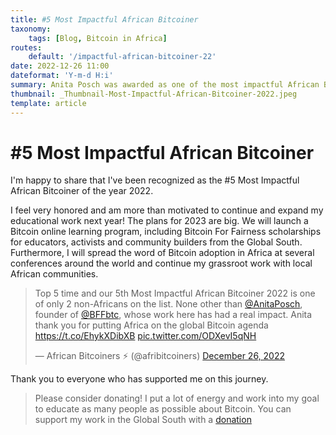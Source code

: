 ```yaml
---
title: #5 Most Impactful African Bitcoiner
taxonomy:
    tags: [Blog, Bitcoin in Africa]
routes:
    default: '/impactful-african-bitcoiner-22'
date: 2022-12-26 11:00
dateformat: 'Y-m-d H:i'
summary: Anita Posch was awarded as one of the most impactful African Bitcoiners of the year 2022.
thumbnail: _Thumbnail-Most-Impactful-African-Bitcoiner-2022.jpeg
template: article
---
```


# #5 Most Impactful African Bitcoiner

I'm happy to share that I've been recognized as the #5 Most Impactful African Bitcoiner of the year 2022. 

I feel very honored and am more than motivated to continue and expand my educational work next year! The plans for 2023 are big. We will launch a Bitcoin online learning program, including Bitcoin For Fairness scholarships for educators, activists and community builders from the Global South. Furthermore, I will spread the word of Bitcoin adoption in Africa at several conferences around the world and continue my grassroot work with local African communities.

<blockquote class="twitter-tweet"><p lang="en" dir="ltr">Top 5 time and our 5th Most Impactful African Bitcoiner 2022 is one of only 2 non-Africans on the list. None other than <a href="https://twitter.com/AnitaPosch?ref_src=twsrc%5Etfw">@AnitaPosch</a>, founder of <a href="https://twitter.com/BFFbtc?ref_src=twsrc%5Etfw">@BFFbtc</a>, whose work here has had a real impact. Anita thank you for putting Africa on the global Bitcoin agenda <a href="https://t.co/EhykXDibXB">https://t.co/EhykXDibXB</a> <a href="https://t.co/ODXevI5qNH">pic.twitter.com/ODXevI5qNH</a></p>&mdash; African Bitcoiners ⚡ (@afribitcoiners) <a href="https://twitter.com/afribitcoiners/status/1607342564641832962?ref_src=twsrc%5Etfw">December 26, 2022</a></blockquote> <script async src="https://platform.twitter.com/widgets.js" charset="utf-8"></script>

Thank you to everyone who has supported me on this journey.

> Please consider donating! 
> I put a lot of energy and work into my goal to educate as many people as possible about Bitcoin. You can support my work in the Global South with a [donation](https://anitaposch.com/donate)

